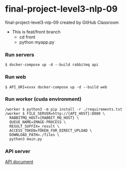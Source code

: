 # final-project-level3-nlp-09  
final-project-level3-nlp-09 created by GitHub Classroom  
* This is feat/front branch  
    * cd front  
    * python myapp.py  

### Run servers
```
$ docker-compose up -d --build rabbitmq api
```
### Run web
```
$ API_URI=xxxx docker-compose up -d --build web
```
### Run worker (cuda environment)
```
/worker $ python3 -m pip install -r ./requirements.txt
/worker $ FILE_SERVER=http://{API_HOST}:8080 \
  RABBITMQ_HOST={RABBIT_MQ_HOST} \
  QUEUE_NAME=IMAGE-PROCESS \
  RESULT_SUFFIX=_result \
  ACCESS_TOKEN=TOKEN_FOR_DIRECT_UPLOAD \
  DOWNLOAD_PATH=./files \
  python3 main.py
```

### API server
[API document](api/README.md)